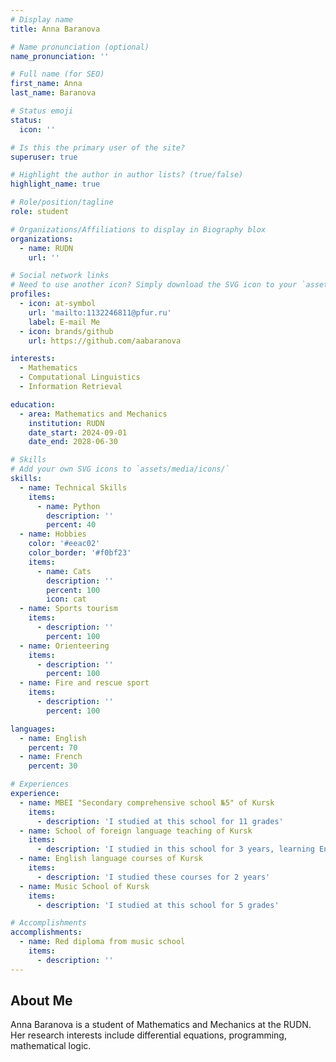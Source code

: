 ```yaml
---
# Display name
title: Anna Baranova

# Name pronunciation (optional)
name_pronunciation: ''

# Full name (for SEO)
first_name: Anna
last_name: Baranova

# Status emoji
status:
  icon: ''

# Is this the primary user of the site?
superuser: true

# Highlight the author in author lists? (true/false)
highlight_name: true

# Role/position/tagline
role: student

# Organizations/Affiliations to display in Biography blox
organizations:
  - name: RUDN
    url: ''

# Social network links
# Need to use another icon? Simply download the SVG icon to your `assets/media/icons/` folder.
profiles:
  - icon: at-symbol
    url: 'mailto:1132246811@pfur.ru'
    label: E-mail Me
  - icon: brands/github
    url: https://github.com/aabaranova

interests:
  - Mathematics
  - Computational Linguistics
  - Information Retrieval

education:
  - area: Mathematics and Mechanics
    institution: RUDN
    date_start: 2024-09-01
    date_end: 2028-06-30

# Skills
# Add your own SVG icons to `assets/media/icons/`
skills:
  - name: Technical Skills
    items:
      - name: Python
        description: ''
        percent: 40
  - name: Hobbies
    color: '#eeac02'
    color_border: '#f0bf23'
    items:
      - name: Cats
        description: ''
        percent: 100
        icon: cat
  - name: Sports tourism
    items:
      - description: ''
        percent: 100
  - name: Orienteering
    items:
      - description: ''
        percent: 100
  - name: Fire and rescue sport
    items:
      - description: ''
        percent: 100

languages:
  - name: English
    percent: 70
  - name: French
    percent: 30

# Experiences
experience:
  - name: MBEI "Secondary comprehensive school №5" of Kursk
    items:
      - description: 'I studied at this school for 11 grades'
  - name: School of foreign language teaching of Kursk
    items:
      - description: 'I studied in this school for 3 years, learning English'
  - name: English language courses of Kursk
    items:
      - description: 'I studied these courses for 2 years'
  - name: Music School of Kursk
    items:
      - description: 'I studied at this school for 5 grades'

# Accomplishments
accomplishments:
  - name: Red diploma from music school
    items:
      - description: ''
---
```


## About Me

Anna Baranova is a student of Mathematics and Mechanics at the RUDN. Her research interests include differential equations, programming, mathematical logic.
